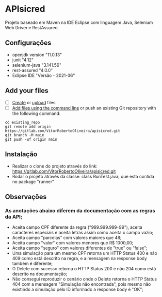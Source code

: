 # APIsicred

Projeto baseado em Maven na IDE Eclipse com linguagem Java, Selenium Web Driver e RestAssured.

## Configurações

- openjdk version "11.0.13"
- junit "4.12"
- selenium-java "3.141.59"
- rest-assured "4.0.0"
- Eclipse IDE "Versão - 2021-06"

## Add your files

- [ ] [Create](https://docs.gitlab.com/ee/user/project/repository/web_editor.html#create-a-file) or [upload](https://docs.gitlab.com/ee/user/project/repository/web_editor.html#upload-a-file) files
- [ ] [Add files using the command line](https://docs.gitlab.com/ee/gitlab-basics/add-file.html#add-a-file-using-the-command-line) or push an existing Git repository with the following command:

```
cd existing_repo
git remote add origin https://gitlab.com/VitorRobertoOliveira/apisicred.git
git branch -M main
git push -uf origin main
```

## Instalação

- Realizar o clone do projeto através do link: https://gitlab.com/VitorRobertoOliveira/apisicred.git
- Rodar o projeto através da classe: class RunTest.java, que está contida no package "runner"

## Observações

### As anotações abaixo diferem da documentação com as regras da API;
- Aceita campo CPF diferente da regra ("999.999.999-99"), aceita caracteres especiais e aceita letras assim como aceita o campo vazio;
- Aceita campo "parcelas" com valores maiores que 48;
- Aceita campo "valor" com valores menores que R$ 1000,00;
- Aceita campo "seguro" com valores diferentes de "true" ou "false";
- Uma simulação para um mesmo CPF retorna um HTTP Status 400 e não 409 como está descrito na regra, e a mensagem na response body também é diferente;
- O Delete com sucesso retorna o HTTP Status 200 e não 204 como está descrito na documentação;
- Não consegui reproduzir o cenário onde o Delete retorna o HTTP Status 404 com a mensagem "Simulação não encontrada", pois mesmo não existindo a simulação pelo ID informado a response body é "OK";
